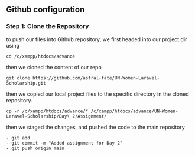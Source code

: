 ## Github configuration


### Step 1: Clone the Repository
to push our files into Github repository, we first headed into our project dir using 

```
cd /c/xampp/htdocs/advance
```
then we cloned the content of our repo
```
git clone https://github.com/astral-fate/UN-Women-Laravel-Scholarship.git

```
then we copied our local project files to the specific directory in the cloned repository.

```
cp -r /c/xampp/htdocs/advance/* /c/xampp/htdocs/advance/UN-Women-Laravel-Scholarship/Day\ 2/Assignment/
```

then we staged the changes, and pushed the code to the main repository

```
- git add .
- git commit -m "Added assignment for Day 2"
- git push origin main
```
